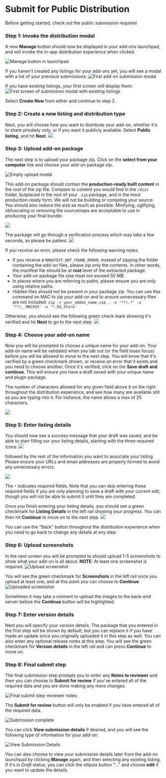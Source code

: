 # Submit for Public Distribution

Before getting started, check out the public submission required

### Step 1: Invoke the distribution modal
A new **Manage** button should now be displayed in your add-ons launchpad, and will invoke the in-app distribution experience when clicked.

![Manage button in launchpad](./img/distrib-manage.png)

If you haven't created any listings for your add-ons yet, you will see a modal with a list of your previous submissions:
![First add-on submission modal](./img/distrib-first-addon-modal.png)

If you have existing listings, your first screen will display them:
![First screen of submission modal with existing listings](./img/distrib-existing-list.png)

Select **Create New** from either and continue to step 2.

### Step 2: Create a new listing and distribution type
Next, you will choose how you want to distribute your add-on, whether it's to share privately only, or if you want it publicly available. Select **Public listing**, and hit **Next**.
![](./img/dist-public-option.png)


### Step 3: Upload add-on package
The next step is to upload your package zip. Click on the **select from your computer** link and choose your add-on package zip.

![Empty upload modal](./img/distrib-upload-empty.png)

<InlineAlert slots="text" variant="info"/>

This add-on package should contain the **production-ready built content** in the *root* of the zip file. Compare to content you would find in the `/dist` folder, butplaced in the root of your `.zip` package, and in the most production-ready form. We will not be building or compiling your source. You should also reduce the size as much as possible. Minifying, uglifying, obfuscating or removing the sourcemaps are acceptable to use in producing your final bundle. 

![](./img/distrib-upload-package1.png)

The package will go through a verification process which may take a few seconds, so please be patient. 
![](./img/distrib-upload1-verifying.png)

If you receive an error, please check the following warning notes.

<InlineAlert slots="text" variant="warning"/>

- If you receive a `MANIFEST_NOT_FOUND_ERROR`, instead of zipping the folder containing the add-on files, please zip only the contents. In other words, the manifest file should be at **root** level of the extracted package.
- Your add-on package file size must not exceed 50 MB.
- In places where you are referring to paths, please ensure you are only using relative paths.
- Hidden files should not be present in your package zip.
You can use this command on MAC to zip your add-on and to ensure unnecessary files are not included:    `zip -r your_addon_name.zip . -x '**/.*' -x '**/__MACOSX' -x '*.DS_Store'`

Otherwise, you should see the following green check mark showing it's verified and hit **Next** to go to the next step.
![](./img/distrib-upload1-verified.png)

### Step 4: Choose your add-on name
Now you will be prompted to choose a unique name for your add-on. Your add-on name will be validated when you tab out (or the field loses focus) before you will be allowed to move to the next step. You will know that it's verified by a green checkmark shown, or receive an error that it exists and you need to choose another. Once it's verified, click on the **Save draft and continue**. This will ensure you have a draft saved with your unique name and plugin package.

<InlineAlert slots="text" variant="success"/>

The number of characters allowed for any given field above it on the right throughout the distribution experience, and see how many are available still as you are typing into it. For instance, the name allows a max of 25 characters.

![](./img/distrib-addon-name.png)


### Step 5: Enter listing details
You should now see a success message that your draft was saved, and be able to start filling our your listing details, starting with the three required icons:
![](./img/distrib-draft-listing-initial-save.png)

followed by the rest of the information you want to associate your listing. Please ensure your URLs and email addresses are properly formed to avoid any unnecessary errors.

![](./img/distrib-empty-listing.png)

<InlineAlert slots="text" variant="success"/>

The `*` indicates required fields. Note that you can skip entering these required fields if you are only planning to save a draft with your current edit, though you will not be able to submit it until they are completed. 

Once you finish entering your listing details, you should see a green checkmark for **Listing Details** in the left rail showing your progress. You can then hit **Continue** to move on to the next step.
![](./img/distrib-listing-details.png)


<InlineAlert slots="text" variant="success"/>

You can use the "Back" button throughout the distribution experience when you need to go back to change any details at any step.

### Step 6: Upload screenshots
In the next screen you will be prompted to should upload 1-5 screenshots to show what your add-on is all about. **NOTE**: At least one screenshot is required.
![Upload screenshot](./img/distrib-screenshot-form.png) 

You will see the green checkmark for **Screenshots** in the left rail once you upload at least one, and at this point you can choose to **Continue**.
![Uploaded screenshot](./img/distrib-screenshots.png)

<InlineAlert slots="text" variant="warning"/>

Sometimes it may take a moment to upload the images to the back-end server before the **Continue** button will be highlighted.

### Step 7: Enter version details
Next you will specify your version details. The package that you entered in the first step will be shown by default, but you can replace it if you have made an update since you originally uploaded it in this step as well. You can also enter any optional release notes at this step. You will see the green checkmark for **Version details** in the left rail and can press **Continue** to move on.

### Step 8: Final submit step
The final submission step prompts you to enter any **Notes to reviewer** and then you can choose to **Submit for review** if you've entered all of the required data and you are done making any more changes. 

![Final submit step-reviewer notes](./img/distrib-submit-reviewer-notes.png)

<InlineAlert slots="text" variant="warning"/>

The **Submit for review** button will only be enabled if you have entered all of the required data. 

![Submission complete](./img/distrib-submission-complete.png)

You can click **View submission details** if desired, and you will see the following type of information for your add-on. 

![View Submission Details](./img/distrib-view-submission-details.png)

<InlineAlert slots="text" variant="success"/>

You can also choose to view your submission details later from the add-on launchpad by clicking **Manage** again, and then selecting any existing listing. If it's in *Draft* status, you can click the ellipsis button "..." and choose **edit** if you want to update the details.
